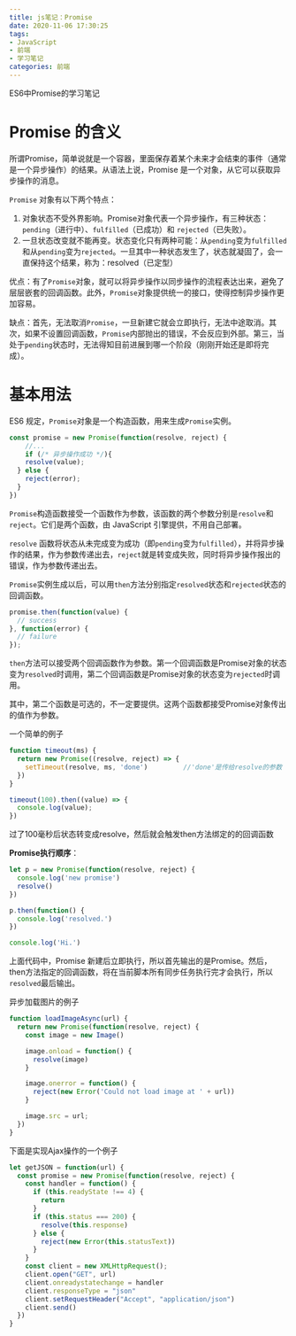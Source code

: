 ```yaml
---
title: js笔记：Promise
date: 2020-11-06 17:30:25
tags:
- JavaScript
- 前端
- 学习笔记
categories: 前端
---
```

ES6中Promise的学习笔记

<!-- more -->

# Promise 的含义
所谓Promise，简单说就是一个容器，里面保存着某个未来才会结束的事件（通常是一个异步操作）的结果。从语法上说，Promise 是一个对象，从它可以获取异步操作的消息。

`Promise` 对象有以下两个特点：
1. 对象状态不受外界影响。Promise对象代表一个异步操作，有三种状态：`pending`（进行中）、`fulfilled`（已成功）和 `rejected`（已失败）。
2. 一旦状态改变就不能再变。状态变化只有两种可能：从`pending`变为`fulfilled`和从`pending`变为`rejected`。一旦其中一种状态发生了，状态就凝固了，会一直保持这个结果，称为：resolved（已定型）

优点：有了`Promise`对象，就可以将异步操作以同步操作的流程表达出来，避免了层层嵌套的回调函数。此外，`Promise`对象提供统一的接口，使得控制异步操作更加容易。

缺点：首先，无法取消`Promise`，一旦新建它就会立即执行，无法中途取消。其次，如果不设置回调函数，`Promise`内部抛出的错误，不会反应到外部。第三，当处于`pending`状态时，无法得知目前进展到哪一个阶段（刚刚开始还是即将完成）。

# 基本用法
ES6 规定，`Promise`对象是一个构造函数，用来生成`Promise`实例。
```js
const promise = new Promise(function(resolve, reject) {
    //...
    if (/* 异步操作成功 */){
    resolve(value);
  } else {
    reject(error);
  }
})
```
`Promise`构造函数接受一个函数作为参数，该函数的两个参数分别是`resolve`和`reject`。它们是两个函数，由 JavaScript 引擎提供，不用自己部署。

`resolve` 函数将状态从未完成变为成功（即`pending`变为`fulfilled`），并将异步操作的结果，作为参数传递出去，`reject`就是转变成失败，同时将异步操作报出的错误，作为参数传递出去。

`Promise`实例生成以后，可以用`then`方法分别指定`resolved`状态和`rejected`状态的回调函数。
```js
promise.then(function(value) {
  // success
}, function(error) {
  // failure
});
```
`then`方法可以接受两个回调函数作为参数。第一个回调函数是Promise对象的状态变为`resolved`时调用，第二个回调函数是Promise对象的状态变为`rejected`时调用。

其中，第二个函数是可选的，不一定要提供。这两个函数都接受Promise对象传出的值作为参数。

一个简单的例子
```js
function timeout(ms) {
  return new Promise((resolve, reject) => {
    setTimeout(resolve, ms, 'done')         //'done'是传给resolve的参数
  })
}

timeout(100).then((value) => {
  console.log(value);
})
```
过了100毫秒后状态转变成resolve，然后就会触发then方法绑定的的回调函数


**Promise执行顺序**：
```js
let p = new Promise(function(resolve, reject) {
  console.log('new promise')
  resolve()
})

p.then(function() {
  console.log('resolved.')
})

console.log('Hi.')
```
上面代码中，Promise 新建后立即执行，所以首先输出的是Promise。然后，then方法指定的回调函数，将在当前脚本所有同步任务执行完才会执行，所以`resolved`最后输出。

异步加载图片的例子
```js
function loadImageAsync(url) {
  return new Promise(function(resolve, reject) {
    const image = new Image()

    image.onload = function() {
      resolve(image)
    }

    image.onerror = function() {
      reject(new Error('Could not load image at ' + url))
    }

    image.src = url;
  })
}
```

下面是实现Ajax操作的一个例子
```js
let getJSON = function(url) {
  const promise = new Promise(function(resolve, reject) {
    const handler = function() {
      if (this.readyState !== 4) {
        return
      }
      if (this.status === 200) {
        resolve(this.response)
      } else {
        reject(new Error(this.statusText))
      }
    }
    const client = new XMLHttpRequest();
    client.open("GET", url)
    client.onreadystatechange = handler
    client.responseType = "json"
    client.setRequestHeader("Accept", "application/json")
    client.send()
  })
}

```